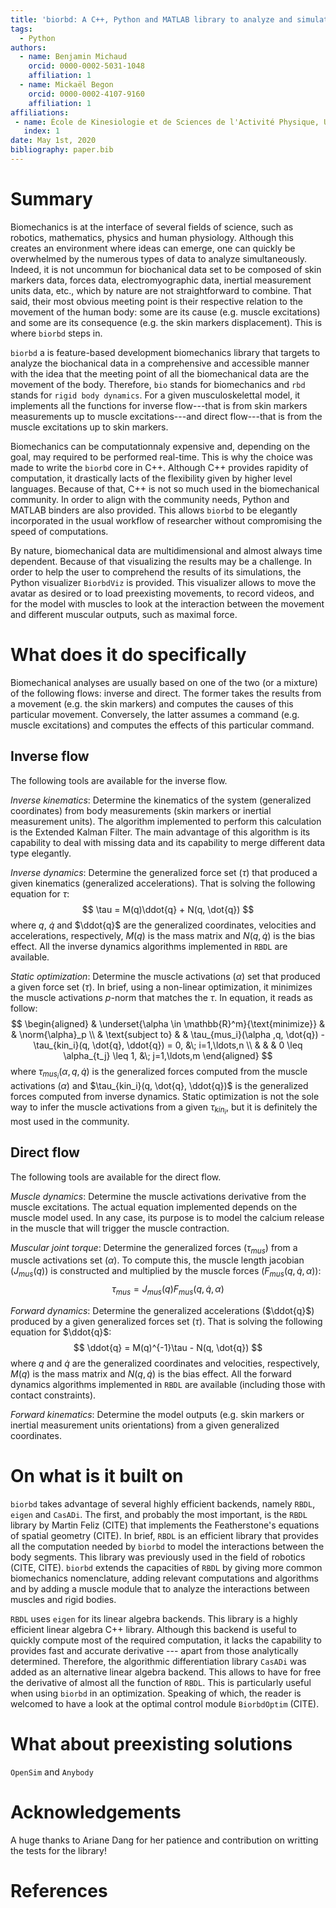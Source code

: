 ```yaml
---
title: 'biorbd: A C++, Python and MATLAB library to analyze and simulate the human body'
tags:
  - Python
authors:
  - name: Benjamin Michaud
    orcid: 0000-0002-5031-1048
    affiliation: 1
  - name: Mickaël Begon
    orcid: 0000-0002-4107-9160
    affiliation: 1
affiliations:
 - name: École de Kinesiologie et de Sciences de l'Activité Physique, Université de Montréal
   index: 1
date: May 1st, 2020
bibliography: paper.bib
---
```


# Summary
Biomechanics is at the interface of several fields of science, such as robotics, mathematics, physics and human physiology.
Although this creates an environment where ideas can emerge, one can quickly be overwhelmed by the numerous types of data to analyze simultaneously. 
Indeed, it is not uncommun for biochanical data set to be composed of skin markers data, forces data, electromyographic data, inertial measurement units data, etc., which by nature are not straightforward to combine.
That said, their most obvious meeting point is their respective relation to the movement of the human body: some are its cause (e.g. muscle excitations) and some are its consequence (e.g. the skin markers displacement).
This is where `biorbd` steps in. 

`biorbd` a is feature-based development biomechanics library that targets to analyze the biochanical data in a comprehensive and accessible manner with the idea that the meeting point of all the biomechanical data are the movement of the body.
Therefore, `bio` stands for biomechanics and `rbd` stands for `rigid body dynamics`. 
For a given musculoskelettal model, it implements all the functions for inverse flow---that is from skin markers measurements up to muscle excitations---and direct flow---that is from the muscle excitations up to skin markers.

Biomechanics can be computationnaly expensive and, depending on the goal, may required to be performed real-time. 
This is why the choice was made to write the `biorbd` core in C++. 
Although C++ provides rapidity of computation, it drastically lacts of the flexibility given by higher level languages.
Because of that, C++ is not so much used in the biomechanical community. 
In order to align with the community needs, Python and MATLAB binders are also provided.
This allows `biorbd` to be elegantly incorporated in the usual workflow of researcher without compromising the speed of computations. 

By nature, biomechanical data are multidimensional and almost always time dependent.
Because of that visualizing the results may be a challenge. 
In order to help the user to comprehend the results of its simulations, the Python visualizer `BiorbdViz` is provided. 
This visualizer allows to move the avatar as desired or to load preexisting movements, to record videos, and for the model with muscles to look at the interaction between the movement and different muscular outputs, such as maximal force. 

# What does it do specifically
Biomechanical analyses are usually based on one of the two (or a mixture) of the following flows: inverse and direct. 
The former takes the results from a movement (e.g. the skin markers) and computes the causes of this particular movement.
Conversely, the latter assumes a command (e.g. muscle excitations) and computes the effects of this particular command.

## Inverse flow
The following tools are available for the inverse flow.

*Inverse kinematics*: Determine the kinematics of the system (generalized coordinates) from body measurements (skin markers or inertial measurement units). 
The algorithm implemented to perform this calculation is the Extended Kalman Filter. 
The main advantage of this algorithm is its capability to deal with missing data and its capability to merge different data type elegantly. 

*Inverse dynamics*: Determine the generalized force set ($\tau$) that produced a given kinematics (generalized accelerations). 
That is solving the following equation for $\tau$:
$$
\tau = M(q)\ddot{q} + N(q, \dot{q})
$$
where $q$, $\dot{q}$ and $\ddot{q}$ are the generalized coordinates, velocities and accelerations, respectively, $M(q)$ is the mass matrix and $N(q, \dot{q})$ is the bias effect. 
All the inverse dynamics algorithms implemented in `RBDL` are available.

*Static optimization*: Determine the muscle activations ($\alpha$) set that produced a given force set ($\tau$). 
In brief, using a non-linear optimization, it minimizes the muscle activations *p*-norm that matches the $\tau$. 
In equation, it reads as follow:
$$
\begin{aligned}
    & \underset{\alpha \in \mathbb{R}^m}{\text{minimize}}
    & & \norm{\alpha}_p \\
    & \text{subject to}
    & & \tau_{mus_i}(\alpha ,q, \dot{q}) - \tau_{kin_i}(q, \dot{q}, \ddot{q}) = 0, &\; i=1,\ldots,n \\
    & & &  0 \leq \alpha_{t_j} \leq 1, &\; j=1,\ldots,m
\end{aligned}
$$
where $\tau_{mus_i}(\alpha ,q, \dot{q})$ is the generalized forces computed from the muscle activations ($\alpha$) and $\tau_{kin_i}(q, \dot{q}, \ddot{q})$ is the generalized forces computed from inverse dynamics.
Static optimization is not the sole way to infer the muscle activations from a given $\tau_{kin_i}$, but it is definitely the most used in the community. 

## Direct flow
The following tools are available for the direct flow.

*Muscle dynamics*: Determine the muscle activations derivative from the muscle excitations. 
The actual equation implemented depends on the muscle model used. 
In any case, its purpose is to model the calcium release in the muscle that will trigger the muscle contraction. 

*Muscular joint torque*: Determine the generalized forces ($\tau_{mus}$) from a muscle activations set ($\alpha$). 
To compute this, the muscle length jacobian ($J_{mus}(q)$) is constructed and multiplied by the muscle forces ($F_{mus}(q, \dot{q}, \alpha)$):
$$
\tau_{mus} = J_{mus}(q) F_{mus}(q, \dot{q}, \alpha)
$$

*Forward dynamics*: Determine the generalized accelerations ($\ddot{q}$) produced by a given generalized forces set ($\tau$). 
That is solving the following equation for $\ddot{q}$:
$$
\ddot{q} = M(q)^{-1}\tau - N(q, \dot{q})
$$
where $q$ and $\dot{q}$ are the generalized coordinates and velocities, respectively, $M(q)$ is the mass matrix and $N(q, \dot{q})$ is the bias effect. 
All the forward dynamics algorithms implemented in `RBDL` are available (including those with contact constraints).

*Forward kinematics*: Determine the model outputs (e.g. skin markers or inertial measurement units orientations) from a given generalized coordinates. 

# On what is it built on
`biorbd` takes advantage of several highly efficient backends, namely `RBDL`, `eigen` and `CasADi`. 
The first, and probably the most important, is the `RBDL` library by Martin Feliz (CITE) that implements the Featherstone's equations of spatial geometry (CITE). 
In brief, `RBDL` is an efficient library that provides all the computation needed by `biorbd` to model the interactions between the body segments. 
This library was previously used in the field of robotics (CITE, CITE).
`biorbd` extends the capacities of `RBDL` by giving more common biomechanics nomenclature, adding relevant computations and algorithms and by adding a muscle module that to analyze the interactions between muscles and rigid bodies.

`RBDL` uses `eigen` for its linear algebra backends. 
This library is a highly efficient linear algebra C++ library. 
Although this backend is useful to quickly compute most of the required computation, it lacks the capability to provides fast and accurate derivative --- apart from those analytically determined. 
Therefore, the algorithmic differentiation library `CasADi` was added as an alternative linear algebra backend.
This allows to have for free the derivative of almost all the function of `RBDL`. 
This is particularly useful when using `biorbd` in an optimization.
Speaking of which, the reader is welcomed to have a look at the optimal control module `BiorbdOptim` (CITE).

# What about preexisting solutions
`OpenSim` and `Anybody`


# Acknowledgements
A huge thanks to Ariane Dang for her patience and contribution on writting the tests for the library!

# References
